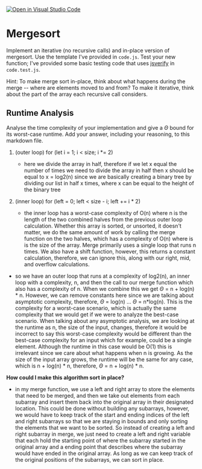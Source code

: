 [![Open in Visual Studio Code](https://classroom.github.com/assets/open-in-vscode-718a45dd9cf7e7f842a935f5ebbe5719a5e09af4491e668f4dbf3b35d5cca122.svg)](https://classroom.github.com/online_ide?assignment_repo_id=11719209&assignment_repo_type=AssignmentRepo)
# Mergesort

Implement an iterative (no recursive calls) and in-place version of mergesort.
Use the template I've provided in `code.js`. Test your new function; I've
provided some basic testing code that uses
[jsverify](https://jsverify.github.io/) in `code.test.js`.

Hint: To make merge sort in-place, think about what happens during the merge --
where are elements moved to and from? To make it iterative, think about the
part of the array each recursive call considers.

## Runtime Analysis

Analyse the time complexity of your implementation and give a $\Theta$ bound for
its worst-case runtime. Add your answer, including your reasoning, to this
markdown file.

  1. (outer loop) for (let i = 1; i < size; i *= 2)

     - here we divide the array in half, therefore if we let x equal the number 
    of times we need to divide the array in half then x should be equal to x = log2(n)
    since we are basically creating a binary tree by dividing our list in half x times, 
    where x can be equal to the height of the binary tree 

  2. (inner loop) for (left = 0; left < size - i; left += i * 2)

     - the inner loop has a worst-case complexity of O(n) where n is the length of the two combined
       halves from the previous outer loop calculation. Whether this array is sorted, or unsorted,
       it doesn't matter, we do the same amount of work by calling the merge function on the two halves,
       which has a complexity of O(n) where is is the size of the array. Merge primarily uses a single loop
       that runs n times. We also have a shift function, however, this returns a constant calculation, therefore,
       we can ignore this, along with our right, mid, and overflow calculations. 

- so we have an outer loop that runs at a complexity of log2(n), an inner loop with a complexity, n, and then
  the call to our merge function which also has a complexity of n. When we combine this we get
  $\Theta$ = n + log(n) * n. However, we can remove constants here since we are talking about asymptotic complexity,
  therefore, $\Theta$ = log(n) ... $\Theta$ = n*log(n). This is the complexity for a worst-case scenario, which is actually
  the same complexity that we would get if we were to analyze the best-case scenario. When talking about any asymptotic analysis,
  we are looking at the runtime as n, the size of the input, changes, therefore it would be incorrect to say this worst-case complexity
  would be different than the best-case complexity for an input which for example, could be a single element. Although the runtime in 
  this case would be O(1) this is irrelevant since we care about what happens when n is growing. As the size of the input array grows,
  the runtime will be the same for any case, which is n + log(n) * n, therefore, $\Theta$ = n + log(n) * n. 

**How could I make this algorithm sort in place?**
- in my merge function, we use a left and right array to store the elements that need to be merged, and then we take out elements from each subarray and insert them back into the original array in their designated location. This could be done without building any subarrays, however, we would have to keep track of the start and ending indices of the left and right subarrays so that we are staying in bounds and only sorting the elements that we want to be sorted. So instead of creating a left and right subarray in merge, we just need to create a left and right variable that each hold the starting point of where the subarray started in the original array and a ending point that describes where the subarray would have ended in the original array. As long as we can keep track of the original positions of the subarrays, we can sort in place. 
